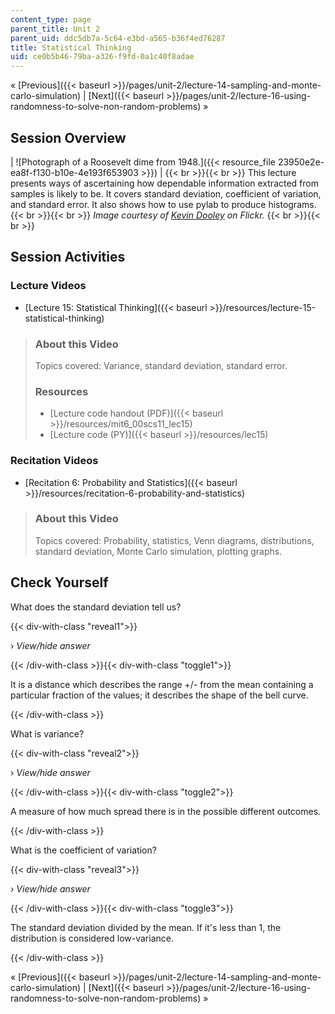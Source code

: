 ```yaml
---
content_type: page
parent_title: Unit 2
parent_uid: ddc5db7a-5c64-e3bd-a565-b36f4ed76287
title: Statistical Thinking
uid: ce0b5b46-79ba-a326-f9fd-0a1c40f8adae
---
```


« [Previous]({{< baseurl >}}/pages/unit-2/lecture-14-sampling-and-monte-carlo-simulation) | [Next]({{< baseurl >}}/pages/unit-2/lecture-16-using-randomness-to-solve-non-random-problems) »

Session Overview
----------------

| ![Photograph of a Roosevelt dime from 1948.]({{< resource_file 23950e2e-ea8f-f130-b10e-4e193f653903 >}}) |  {{< br >}}{{< br >}} This lecture presents ways of ascertaining how dependable information extracted from samples is likely to be. It covers standard deviation, coefficient of variation, and standard error. It also shows how to use pylab to produce histograms. {{< br >}}{{< br >}} _Image courtesy of [Kevin Dooley](http://www.flickr.com/photos/pagedooley/866975841/) on Flickr._ {{< br >}}{{< br >}}  

Session Activities
------------------

### Lecture Videos

*   [Lecture 15: Statistical Thinking]({{< baseurl >}}/resources/lecture-15-statistical-thinking)

> ### About this Video
> 
> Topics covered: Variance, standard deviation, standard error.
> 
> ### Resources
> 
> *   [Lecture code handout (PDF)]({{< baseurl >}}/resources/mit6_00scs11_lec15)
> *   [Lecture code (PY)]({{< baseurl >}}/resources/lec15)

### Recitation Videos

*   [Recitation 6: Probability and Statistics]({{< baseurl >}}/resources/recitation-6-probability-and-statistics)

> ### About this Video
> 
> Topics covered: Probability, statistics, Venn diagrams, distributions, standard deviation, Monte Carlo simulation, plotting graphs.

Check Yourself
--------------

What does the standard deviation tell us?

{{< div-with-class "reveal1">}}

› _View/hide answer_

{{< /div-with-class >}}{{< div-with-class "toggle1">}}

It is a distance which describes the range +/- from the mean containing a particular fraction of the values; it describes the shape of the bell curve.

{{< /div-with-class >}}

What is variance?

{{< div-with-class "reveal2">}}

› _View/hide answer_

{{< /div-with-class >}}{{< div-with-class "toggle2">}}

A measure of how much spread there is in the possible different outcomes.

{{< /div-with-class >}}

What is the coefficient of variation?

{{< div-with-class "reveal3">}}

› _View/hide answer_

{{< /div-with-class >}}{{< div-with-class "toggle3">}}

The standard deviation divided by the mean. If it's less than 1, the distribution is considered low-variance.

{{< /div-with-class >}}

« [Previous]({{< baseurl >}}/pages/unit-2/lecture-14-sampling-and-monte-carlo-simulation) | [Next]({{< baseurl >}}/pages/unit-2/lecture-16-using-randomness-to-solve-non-random-problems) »